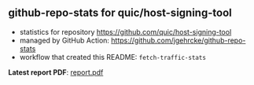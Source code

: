 ## github-repo-stats for quic/host-signing-tool

- statistics for repository https://github.com/quic/host-signing-tool
- managed by GitHub Action: https://github.com/jgehrcke/github-repo-stats
- workflow that created this README: `fetch-traffic-stats`

**Latest report PDF**: [report.pdf](https://github.com/njjetha/System-Design/raw/github-repo-stats/quic/host-signing-tool/latest-report/report.pdf)

